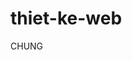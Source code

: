 # thiet-ke-web
CHUNG
<!DOCTYPE html>
<html>
<head>
<title>Page CHUNG /title>
</head>
<body>

<h1>This is a CD-CNTT15B</h1>
<p>This is a .</p>

</body>
</html>
